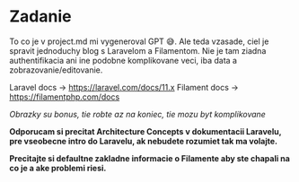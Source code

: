 # Zadanie

To co je v project.md mi vygeneroval GPT 😅.
Ale teda vzasade, ciel je spravit jednoduchy blog s Laravelom a Filamentom.
Nie je tam ziadna authentifikacia ani ine podobne komplikovane veci, iba data a zobrazovanie/editovanie.

Laravel docs -> https://laravel.com/docs/11.x
Filament docs -> https://filamentphp.com/docs

*Obrazky su bonus, tie robte az na koniec, tie mozu byt komplikovane*

**Odporucam si precitat Architecture Concepts v dokumentacii Laravelu, pre vseobecne intro do Laravelu, ak nebudete rozumiet tak ma volajte.**

**Precitajte si defaultne zakladne informacie o Filamente aby ste chapali na co je a ake problemi riesi.**